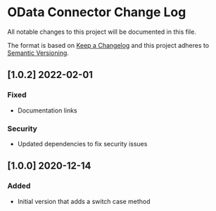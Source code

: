 # OData Connector Change Log
All notable changes to this project will be documented in this file.

The format is based on [Keep a Changelog](http://keepachangelog.com/)
and this project adheres to [Semantic Versioning](http://semver.org/).

## [1.0.2] 2022-02-01

### Fixed
- Documentation links

### Security
- Updated dependencies to fix security issues

## [1.0.0] 2020-12-14
### Added
- Initial version that adds a switch case method
